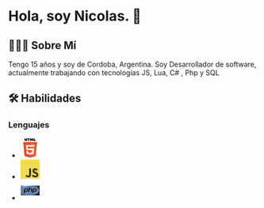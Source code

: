 <h1>Hola, soy Nicolas. 🤙 </h1>

<h2> 👨🏻‍💻 Sobre Mí </h2>
<p> Tengo 15 años y soy de Cordoba, Argentina.
Soy Desarrollador de software, actualmente trabajando con tecnologías JS, Lua, C# , Php y SQL </p>


<h2> 🛠 Habilidades </h2>


<h3> Lenguajes </h3>

-  <a href="https://www.w3.org/html/" target="_blank"> <img src="https://raw.githubusercontent.com/devicons/devicon/master/icons/html5/html5-original-wordmark.svg" alt="html5" width="40" height="40"/> </a>
- <a href="https://developer.mozilla.org/en-US/docs/Web/JavaScript" target="_blank"> <img src="https://raw.githubusercontent.com/devicons/devicon/master/icons/javascript/javascript-original.svg" alt="javascript" width="40" height="40"/> </a> 
-  <a href="https://www.php.net" target="_blank"> <img src="https://raw.githubusercontent.com/devicons/devicon/master/icons/php/php-original.svg" alt="php" width="40" height="40"/> </a> 


  
